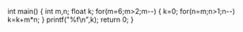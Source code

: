 int main()
{
    int m,n;
    float k;
    for(m=6;m>2;m--)
    {
        k=0;
        for(n=m;n>1;n--)
            k=k+m*n;
    }
    printf("%f\n",k);
    return 0;
}